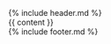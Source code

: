 <!DOCTYPE html>
<html lang="en">
<head>
  <meta charset="UTF-8">
  <meta name="viewport" content="width=device-width, initial-scale=1.0">
  <title>{{ page.title }} | LegaInno</title>
  <link rel="stylesheet" href="{{ '/style.css' | relative_url }}">
</head>
<body>
  <div class="container">
    {% include header.md %}
      <main>
        {{ content }}
      </main>
    {% include footer.md %}
  </div>
</body>
</html>